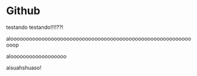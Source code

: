 # Github
 


testando testando!!!!??!



alooooooooooooooooooooooooooooooooooooooooooooooooooooooooooooop


aloooooooooooooooooo 

aisuahshuaso!
